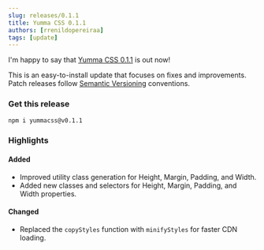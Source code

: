 ```yaml
---
slug: releases/0.1.1
title: Yumma CSS 0.1.1
authors: [rrenildopereiraa]
tags: [update]
---
```


I'm happy to say that [Yumma CSS 0.1.1](https://github.com/yumma-lib/yumma-css/releases/tag/v0.1.1) is out now!

This is an easy-to-install update that focuses on fixes and improvements. Patch releases follow [Semantic Versioning](https://docs.npmjs.com/about-semantic-versioning) conventions.

<!-- truncate -->

### Get this release

```bash
npm i yummacss@v0.1.1
```

### Highlights

#### Added
- Improved utility class generation for Height, Margin, Padding, and Width.
- Added new classes and selectors for Height, Margin, Padding, and Width properties.

#### Changed
- Replaced the `copyStyles` function with `minifyStyles` for faster CDN loading.